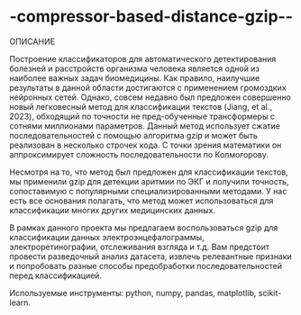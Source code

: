 # -compressor-based-distance-gzip--

ОПИСАНИЕ

Построение классификаторов для автоматического детектирования болезней и расстройств организма человека является одной из наиболее важных задач биомедицины. Как правило, наилучшие результаты в данной области достигаются с применением громоздких нейронных сетей. Однако, совсем недавно был предложен совершенно новый легковесный метод для классификации текстов (Jiang, et al., 2023), обходящий по точности не пред-обученные трансформеры с сотнями миллионами параметров. Данный метод использует сжатие последовательностей с помощью алгоритма gzip и может быть реализован в несколько строчек кода. С точки зрения математики он аппроксимирует сложность последовательности по Колмогорову.

Несмотря на то, что метод был предложен для классификации текстов, мы применили gzip для детекции аритмии по ЭКГ и получили точность, сопоставимую с популярными специализированными методами. У нас есть все основания полагать, что метод может использоваться для классификации многих других медицинских данных.

В рамках данного проекта мы предлагаем воспользоваться gzip для классификации данных электроэнцефалограммы, электроретинографии, отслеживания взгляда и т.д. Вам предстоит провести разведочный анализ датасета, извлечь релевантные признаки и попробовать разные способы предобработки последовательностей перед классификацией.

Используемые инструменты: python, numpy, pandas, matplotlib, scikit-learn.

